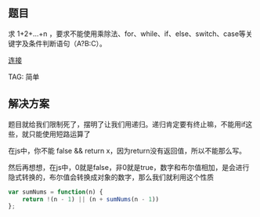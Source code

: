## 题目
求 1+2+...+n ，要求不能使用乘除法、for、while、if、else、switch、case等关键字及条件判断语句（A?B:C）。

[连接](https://leetcode-cn.com/problems/qiu-12n-lcof/solution/)

TAG: 简单

## 解决方案
题目就给我们限制死了，摆明了让我们用递归。递归肯定要有终止嘛，不能用if这些，就只能使用短路运算了

在js中，你不能 false && return x，因为return没有返回值，所以不能那么写。

然后再想想，在js中，0就是false，非0就是true，数字和布尔值相加，是会进行隐式转换的，布尔值会转换成对象的数字，那么我们就利用这个性质

```javascript
var sumNums = function(n) {
    return !(n - 1) || (n + sumNums(n - 1))
};
```